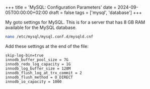 +++
title = 'MySQL: Configuration Parameters'
date = 2024-09-05T00:00:00+02:00
draft = false
tags = ['mysql', 'database']
+++

My goto settings for MySQL. This is for a server that has 8 GB RAM available for the MySQL database.

```bash
nano /etc/mysql/mysql.conf.d/mysqld.cnf
```

Add these settings at the end of the file:

```text
skip-log-bin=true
innodb_buffer_pool_size = 7G
innodb_redo_log_capacity = 1G
innodb_log_buffer_size = 128M
innodb_flush_log_at_trx_commit = 2
innodb_flush_method = O_DIRECT
innodb_io_capacity = 1000
```

